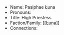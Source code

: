 - Name: Pasiphae Łuna
- Pronouns: 
- Title: High Priestess
- Faction/Family: [[Łuna]]
- Connections: